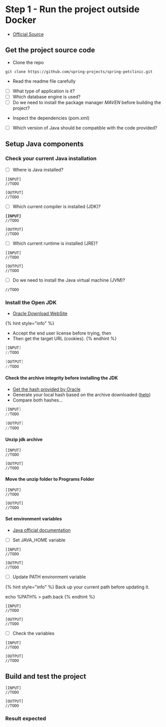 # Step 1 - Run the project outside Docker

* [Official Source](https://docs.docker.com/language/java/build-images/)

## Get the project source code

* Clone the repo

```
git clone https://github.com/spring-projects/spring-petclinic.git
```

* Read the readme file carefully

<!---->

* [ ] What type of application is it?
* [ ] Which database engine is used?
* [ ] Do we need to install the package manager _MAVEN_ before building the project?

<!---->

* Inspect the dependencies (pom.xml)

<!---->

* [ ] Which version of Java should be compatible with the code provided?

## Setup Java components

### Check your current Java installation

* [ ] Where is Java installed?

```
[INPUT]
//TODO

[OUTPUT]
//TODO
```

* [ ] Which current compiler is installed (JDK)?

<pre><code><strong>[INPUT]
</strong>//TODO

[OUTPUT]
//TODO
</code></pre>

* [ ] Which current runtime is installed (JRE)?

```
[INPUT]
//TODO

[OUTPUT]
//TODO
```

* [ ] Do we need to install the Java virtual machine (JVM)?

```
//TODO
```

### Install the Open JDK

* [Oracle Download WebSite](https://jdk.java.net/20/)

{% hint style="info" %}
* Accept the end user license before trying, then
* Then get the target URL (cookies).
{% endhint %}

```powershell
[INPUT]
//TODO

[OUTPUT]
//TODO
```

#### Check the archive integrity before installing the JDK

* [Get the hash provided by Oracle](https://download.java.net/java/GA/jdk20.0.1/b4887098932d415489976708ad6d1a4b/9/GPL/openjdk-20.0.1\_windows-x64\_bin.zip.sha256)
* Generate your local hash based on the archive downloaded ([help](https://learn.microsoft.com/en-us/powershell/module/microsoft.powershell.utility/get-filehash?view=powershell-7.3))
* Compare both hashes...

```powershell
[INPUT]
//TODO

[OUTPUT]
//TODO
```

#### Unzip jdk archive

```
[INPUT]
//TODO

[OUTPUT]
//TODO
```

#### Move the unzip folder to Programs Folder

```
[INPUT]
//TODO

[OUTPUT]
//TODO
```

#### Set environment variables

* [Java official documentation](https://dev.java/learn/getting-started/)

<!---->

* [ ] Set JAVA\_HOME variable

```
[INPUT]
//TODO

[OUTPUT]
//TODO
```

* [ ] Update PATH environment variable

{% hint style="info" %}
Back up your current path before updating it.

echo %PATH% > path.back
{% endhint %}

```
[INPUT]
//TODO

[OUTPUT]
//TODO

```

* [ ] Check the variables

```
[INPUT]
//TODO

[OUTPUT]
//TODO

```

## Build and test the project

```
[INPUT]
//TODO

[OUTPUT]
//TODO
```

### Result expected 

<figure><img src="../../.gitbook/assets/image (4).png" alt=""><figcaption></figcaption></figure>

<figure><img src="../../.gitbook/assets/image (1).png" alt=""><figcaption></figcaption></figure>
